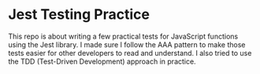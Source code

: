 # Jest Testing Practice

This repo is about writing a few practical tests for JavaScript functions using the Jest library. I made sure I follow the AAA pattern to make those tests easier for other developers to read and understand. I also tried to use the TDD (Test-Driven Development) approach in practice.
